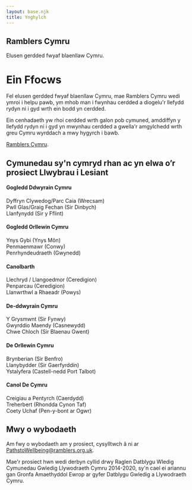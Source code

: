 ```yaml
---
layout: base.njk
title: Ynghylch
---
```


<section class="hero about">
<div class="prose">

<h1>Ramblers Cymru</h1>

Elusen gerdded fwyaf blaenllaw Cymru.

</div>
</section>

<div class="box">
<div class="inner">

# Ein Ffocws

Fel elusen gerdded fwyaf blaenllaw Cymru, mae Ramblers Cymru wedi ymroi i helpu pawb, ym mhob man i fwynhau cerdded a diogelu'r llefydd rydyn ni i gyd wrth ein bodd yn cerdded.

Ein cenhadaeth yw rhoi cerdded wrth galon pob cymuned, amddiffyn y llefydd rydyn ni i gyd yn mwynhau cerdded a gwella'r amgylchedd wrth greu Cymru wyrddach a mwy hygyrch i bawb.

[Ramblers Cymru](https://beta.ramblers.org.uk/wales).

</div>
</div>

## Cymunedau sy'n cymryd rhan ac yn elwa o’r prosiect Llwybrau i Lesiant

<div class="communities">
<section>

#### Gogledd Ddwyrain Cymru
Dyffryn Clywedog/Parc Caia (Wrecsam)  
Pwll Glas/Graig Fechan (Sir  Dinbych)  
Llanfynydd (Sir y Fflint)  

</section>
<section>

#### Gogledd Orllewin Cymru
Ynys Gybi (Ynys Môn)  
Penmaenmawr (Conwy)  
Penrhyndeudraeth (Gwynedd)  

</section>
<section>

#### Canolbarth
Llechryd / Llangoedmor (Ceredigion)  
Penparcau (Ceredigion)  
Llanwrthwl a Rhaeadr (Powys)

</section>
<section>

#### De-ddwyrain Cymru
Y Grysmwnt (Sir Fynwy)  
Gwyrddio Maendy (Casnewydd)  
Chwe Chloch (Sir Blaenau Gwent)

</section>
<section>

#### De Orllewin Cymru
Brynberian (Sir Benfro)  
Llanybydder (Sir Gaerfyrddin)  
Ystalyfera (Castell-nedd Port Talbot) 

</section>
<section>

#### Canol De Cymru
Creigiau a Pentyrch (Caerdydd)  
Treherbert (Rhondda Cynon Taf)  
Coety Uchaf (Pen-y-bont ar Ogwr)

</section>
</div>

<div class="box">
<div class="inner">

## Mwy o wybodaeth

Am fwy o wybodaeth am y prosiect, cysylltwch â ni ar <a href="mailto:pathtowellbeing@ramblers.org.uk">PathstoWellbeing@ramblers.org.uk</a>.

Mae'r prosiect hwn wedi derbyn cyllid drwy Raglen Datblygu Wledig Cymunedau Gwledig Llywodraeth Cymru 2014-2020, sy'n cael ei ariannu gan Gronfa Amaethyddol Ewrop ar gyfer Datblygu Gwledig a Llywodraeth Cymru.

</div>
</div>
